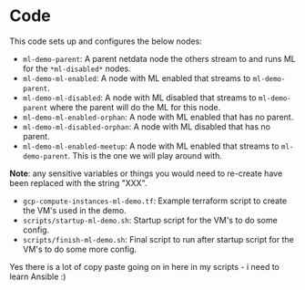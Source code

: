 # Code

This code sets up and configures the below nodes:

- `ml-demo-parent`: A parent netdata node the others stream to and runs ML for the `*ml-disabled*` nodes.
- `ml-demo-ml-enabled`: A node with ML enabled that streams to `ml-demo-parent`.
- `ml-demo-ml-disabled`: A node with ML disabled that streams to `ml-demo-parent` where the parent will do the ML for this node.
- `ml-demo-ml-enabled-orphan`: A node with ML enabled that has no parent.
- `ml-demo-ml-disabled-orphan`: A node with ML disabled that has no parent.
- `ml-demo-ml-enabled-meetup`: A node with ML enabled that streams to `ml-demo-parent`. This is the one we will play around with.

**Note**: any sensitive variables or things you would need to re-create have been replaced with the string "XXX".

- `gcp-compute-instances-ml-demo.tf`: Example terraform script to create the VM's used in the demo.
- `scripts/startup-ml-demo.sh`: Startup script for the VM's to do some config.
- `scripts/finish-ml-demo.sh`: Final script to run after startup script for the VM's to do some more config.

Yes there is a lot of copy paste going on in here in my scripts - i need to learn Ansible :) 